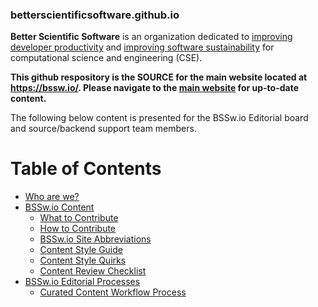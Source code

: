 ### betterscientificsoftware.github.io

**Better Scientific Software** is an organization dedicated to [improving developer productivity](Site/Categories/Topics/WhatIsProductivity.md) and [improving software sustainability](Site/Categories/Topics/WhatIsSustainability.md) for computational science and engineering (CSE).

**This github respository is the SOURCE for the main website located at https://bssw.io/. Please navigate to the [main website](https://bssw.io/) for up-to-date content.**

The following below content is presented for the BSSw.io Editorial board and source/backend support team members.

Table of Contents
=================

<!--ts-->
   * [Who are we?](Documentation/WhoAreWe.md)
   * [BSSw.io Content](#README.md)
     * [What to Contribute](WhatToContribute.md)
     * [How to Contribute](HowToContribute.md)
     * [BSSw.io Site Abbreviations](Documentation/Abbreviations.md)	
     * [Content Style Guide](Documentation/ContentStyleGuide.md)
     * [Content Style Quirks](Documentation/StyleQuirks.md)
     * [Content Review Checklist](Documentation/ContentReviewchecklist.md)
   * [BSSw.io Editorial Processes](#README.md)
     * [Curated Content Workflow Process](Site/CuratedContentEditorialWorkflow.md)
<!--te-->


<!---
Publish: no
---!>
